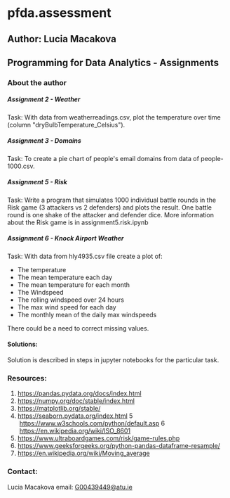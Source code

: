 # pfda.assessment
## Author: Lucia Macakova
## Programming for Data Analytics - Assignments

### About the author
##### Assignment 2 - Weather
Task: With data from weatherreadings.csv, plot the temperature over time (column "dryBulbTemperature_Celsius").

##### Assignment 3 - Domains
Task: To create a pie chart of people's email domains from data of people-1000.csv. 

##### Assignment 5 - Risk
Task: Write a program that simulates 1000 individual battle rounds in the Risk game (3 attackers vs 2 defenders) and plots the result. One battle round is one shake of the attacker and defender dice. 
More information about the Risk game is in assignment5.risk.ipynb

##### Assignment 6 - Knock Airport Weather
Task: With data from hly4935.csv file create a plot of:
- The temperature
- The mean temperature each day
- The mean temperature for each month
- The Windspeed
- The rolling windspeed over 24 hours
- The max wind speed for each day
- The monthly mean of the daily max windspeeds

There could be a need to correct missing values.

#### Solutions:
Solution is described in steps in jupyter notebooks for the particular  task.


### Resources:
1. https://pandas.pydata.org/docs/index.html
2. https://numpy.org/doc/stable/index.html 
3. https://matplotlib.org/stable/
4. https://seaborn.pydata.org/index.html
5  https://www.w3schools.com/python/default.asp
6  https://en.wikipedia.org/wiki/ISO_8601
7. https://www.ultraboardgames.com/risk/game-rules.php
7. https://www.geeksforgeeks.org/python-pandas-dataframe-resample/
9. https://en.wikipedia.org/wiki/Moving_average





### Contact:
Lucia Macakova
email: G00439449@atu.ie
